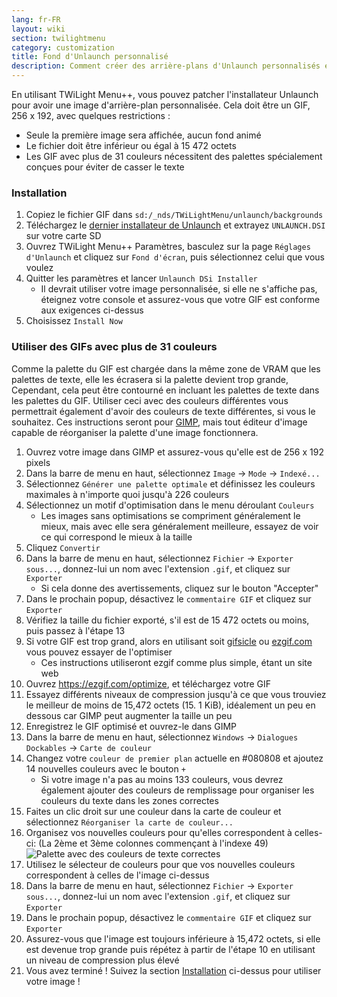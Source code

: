 ```yaml
---
lang: fr-FR
layout: wiki
section: twilightmenu
category: customization
title: Fond d'Unlaunch personnalisé
description: Comment créer des arrière-plans d'Unlaunch personnalisés et les installer en utilisant TWiLight Menu++
---
```


En utilisant TWiLight Menu++, vous pouvez patcher l'installateur Unlaunch pour avoir une image d'arrière-plan personnalisée. Cela doit être un GIF, 256 x 192, avec quelques restrictions :
- Seule la première image sera affichée, aucun fond animé
- Le fichier doit être inférieur ou égal à 15 472 octets
- Les GIF avec plus de 31 couleurs nécessitent des palettes spécialement conçues pour éviter de casser le texte

### Installation
1. Copiez le fichier GIF dans `sd:/_nds/TWiLightMenu/unlaunch/backgrounds`
1. Téléchargez le [dernier installateur de Unlaunch](https://problemkaputt.de/unlaunch.zip) et extrayez `UNLAUNCH.DSI` sur votre carte SD
1. Ouvrez TWiLight Menu++ Paramètres, basculez sur la page `Réglages d'Unlaunch` et cliquez sur `Fond d'écran`, puis sélectionnez celui que vous voulez
1. Quitter les paramètres et lancer `Unlaunch DSi Installer`
   - Il devrait utiliser votre image personnalisée, si elle ne s'affiche pas, éteignez votre console et assurez-vous que votre GIF est conforme aux exigences ci-dessus
1. Choisissez `Install Now`

### Utiliser des GIFs avec plus de 31 couleurs
Comme la palette du GIF est chargée dans la même zone de VRAM que les palettes de texte, elle les écrasera si la palette devient trop grande, Cependant, cela peut être contourné en incluant les palettes de texte dans les palettes du GIF. Utiliser ceci avec des couleurs différentes vous permettrait également d'avoir des couleurs de texte différentes, si vous le souhaitez. Ces instructions seront pour [GIMP](https://gimp.org), mais tout éditeur d'image capable de réorganiser la palette d'une image fonctionnera.
1. Ouvrez votre image dans GIMP et assurez-vous qu'elle est de 256 x 192 pixels
1. Dans la barre de menu en haut, sélectionnez `Image` -> `Mode` -> `Indexé...`
1. Sélectionnez `Générer une palette optimale` et définissez les couleurs maximales à n'importe quoi jusqu'à 226 couleurs
1. Sélectionnez un motif d'optimisation dans le menu déroulant `Couleurs`
   - Les images sans optimisations se compriment généralement le mieux, mais avec elle sera généralement meilleure, essayez de voir ce qui correspond le mieux à la taille
1. Cliquez `Convertir`
1. Dans la barre de menu en haut, sélectionnez `Fichier` -> `Exporter sous...`, donnez-lui un nom avec l'extension `.gif`, et cliquez sur `Exporter`
   - Si cela donne des avertissements, cliquez sur le bouton "Accepter"
1. Dans le prochain popup, désactivez le `commentaire GIF` et cliquez sur `Exporter`
1. Vérifiez la taille du fichier exporté, s'il est de 15 472 octets ou moins, puis passez à l'étape 13
1. Si votre GIF est trop grand, alors en utilisant soit [gifsicle](http://www.lcdf.org/gifsicle/) ou [ezgif.com](https://ezgif.com/optimize) vous pouvez essayer de l'optimiser
   - Ces instructions utiliseront ezgif comme plus simple, étant un site web
1. Ouvrez https://ezgif.com/optimize, et téléchargez votre GIF
1. Essayez différents niveaux de compression jusqu'à ce que vous trouviez le meilleur de moins de 15,472 octets (15. 1 KiB), idéalement un peu en dessous car GIMP peut augmenter la taille un peu
1. Enregistrez le GIF optimisé et ouvrez-le dans GIMP
1. Dans la barre de menu en haut, sélectionnez `Windows` -> `Dialogues Dockables` -> `Carte de couleur`
1. Changez votre `couleur de premier plan` actuelle en #080808 et ajoutez 14 nouvelles couleurs avec le bouton `+`
    - Si votre image n'a pas au moins 133 couleurs, vous devrez également ajouter des couleurs de remplissage pour organiser les couleurs du texte dans les zones correctes
1. Faites un clic droit sur une couleur dans la carte de couleur et sélectionnez `Réorganiser la carte de couleur...`
1. Organisez vos nouvelles couleurs pour qu'elles correspondent à celles-ci: (La 2ème et 3ème colonnes commençant à l'indexe 49)<br> ![Palette avec des couleurs de texte correctes](https://cdn.discordapp.com/attachments/614278143527878658/770777177904906240/unlaunch-palette.png)
1. Utilisez le sélecteur de couleurs pour que vos nouvelles couleurs correspondent à celles de l'image ci-dessus
1. Dans la barre de menu en haut, sélectionnez `Fichier` -> `Exporter sous...`, donnez-lui un nom avec l'extension `.gif`, et cliquez sur `Exporter`
1. Dans le prochain popup, désactivez le `commentaire GIF` et cliquez sur `Exporter`
1. Assurez-vous que l'image est toujours inférieure à 15,472 octets, si elle est devenue trop grande puis répétez à partir de l'étape 10 en utilisant un niveau de compression plus élevé
1. Vous avez terminé ! Suivez la section [Installation](#installing) ci-dessus pour utiliser votre image !
